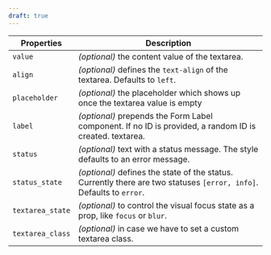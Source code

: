 ```yaml
---
draft: true
---
```


| Properties       | Description                                                                                                          |
| ---------------- | -------------------------------------------------------------------------------------------------------------------- |
| `value`          | _(optional)_ the content value of the textarea.                                                                      |
| `align`          | _(optional)_ defines the `text-align` of the textarea. Defaults to `left`.                                           |
| `placeholder`    | _(optional)_ the placeholder which shows up once the textarea value is empty                                         |
| `label`          | _(optional)_ prepends the Form Label component. If no ID is provided, a random ID is created. textarea.              |
| `status`         | _(optional)_ text with a status message. The style defaults to an error message.                                     |
| `status_state`   | _(optional)_ defines the state of the status. Currently there are two statuses `[error, info]`. Defaults to `error`. |
| `textarea_state` | _(optional)_ to control the visual focus state as a prop, like `focus` or `blur`.                                    |
| `textarea_class` | _(optional)_ in case we have to set a custom textarea class.                                                         |
